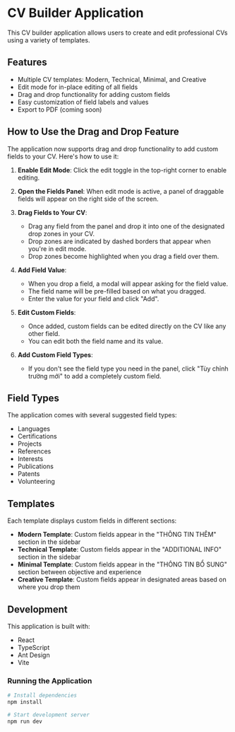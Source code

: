 # CV Builder Application

This CV builder application allows users to create and edit professional CVs using a variety of templates.

## Features

- Multiple CV templates: Modern, Technical, Minimal, and Creative
- Edit mode for in-place editing of all fields
- Drag and drop functionality for adding custom fields
- Easy customization of field labels and values
- Export to PDF (coming soon)

## How to Use the Drag and Drop Feature

The application now supports drag and drop functionality to add custom fields to your CV. Here's how to use it:

1. **Enable Edit Mode**: Click the edit toggle in the top-right corner to enable editing.

2. **Open the Fields Panel**: When edit mode is active, a panel of draggable fields will appear on the right side of the screen.

3. **Drag Fields to Your CV**: 
   - Drag any field from the panel and drop it into one of the designated drop zones in your CV.
   - Drop zones are indicated by dashed borders that appear when you're in edit mode.
   - Drop zones become highlighted when you drag a field over them.

4. **Add Field Value**: 
   - When you drop a field, a modal will appear asking for the field value.
   - The field name will be pre-filled based on what you dragged.
   - Enter the value for your field and click "Add".

5. **Edit Custom Fields**:
   - Once added, custom fields can be edited directly on the CV like any other field.
   - You can edit both the field name and its value.

6. **Add Custom Field Types**:
   - If you don't see the field type you need in the panel, click "Tùy chỉnh trường mới" to add a completely custom field.

## Field Types

The application comes with several suggested field types:

- Languages
- Certifications
- Projects
- References
- Interests
- Publications
- Patents
- Volunteering

## Templates

Each template displays custom fields in different sections:

- **Modern Template**: Custom fields appear in the "THÔNG TIN THÊM" section in the sidebar
- **Technical Template**: Custom fields appear in the "ADDITIONAL INFO" section in the sidebar
- **Minimal Template**: Custom fields appear in the "THÔNG TIN BỔ SUNG" section between objective and experience
- **Creative Template**: Custom fields appear in designated areas based on where you drop them

## Development

This application is built with:

- React
- TypeScript
- Ant Design
- Vite

### Running the Application

```bash
# Install dependencies
npm install

# Start development server
npm run dev
``` 